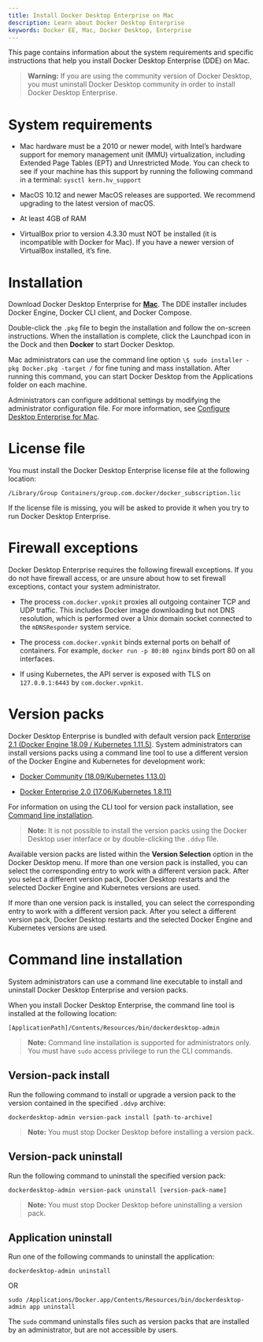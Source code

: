 ```yaml
---
title: Install Docker Desktop Enterprise on Mac
description: Learn about Docker Desktop Enterprise
keywords: Docker EE, Mac, Docker Desktop, Enterprise
---
```


This page contains information about the system requirements and specific instructions that help you install Docker Desktop Enterprise (DDE) on Mac.

> **Warning:** If you are using the community version of Docker Desktop, you must uninstall Docker Desktop community in order to install Docker Desktop Enterprise.

# System requirements

- Mac hardware must be a 2010 or newer model, with Intel’s hardware support for memory management unit (MMU) virtualization, including Extended Page Tables (EPT) and Unrestricted Mode. You can check to see if your machine has this support by running the following command in a terminal: `sysctl kern.hv_support`

- MacOS 10.12 and newer MacOS releases are supported. We recommend upgrading to the latest version of macOS.

- At least 4GB of RAM

- VirtualBox prior to version 4.3.30 must NOT be installed (it is incompatible with Docker for Mac). If you have a newer version of VirtualBox installed, it’s fine.

# Installation

Download Docker Desktop Enterprise for [**Mac**](https://download.docker.com/mac/enterprise/Docker.pkg). The DDE installer includes Docker Engine, Docker CLI client, and Docker Compose.

Double-click the `.pkg` file to begin the installation and follow the on-screen instructions. When the installation is complete, click the Launchpad icon in the Dock and then **Docker** to start Docker Desktop.

Mac administrators can use the command line option `\$ sudo installer -pkg Docker.pkg -target /` for fine tuning and mass installation. After running this command, you can start Docker Desktop from the Applications folder on each machine.

Administrators can configure additional settings by modifying the administrator configuration file. For more information, see [Configure Desktop Enterprise for Mac](/configure/mac-admin).

# License file

You must install the Docker Desktop Enterprise license file at the following location:

`/Library/Group Containers/group.com.docker/docker_subscription.lic`

If the license file is missing, you will be asked to provide it when you try to run Docker Desktop Enterprise.

# Firewall exceptions

Docker Desktop Enterprise requires the following firewall exceptions. If you do not have firewall access, or are unsure about how to set firewall exceptions, contact your system administrator.

- The process `com.docker.vpnkit` proxies all outgoing container TCP and
    UDP traffic. This includes Docker image downloading but not DNS
    resolution, which is performed over a Unix domain socket connected
    to the `mDNSResponder` system service.

- The process `com.docker.vpnkit` binds external ports on behalf of
    containers. For example, `docker run -p 80:80 nginx` binds port 80 on all
    interfaces.

- If using Kubernetes, the API server is exposed with TLS on
    `127.0.0.1:6443` by `com.docker.vpnkit`.

# Version packs

Docker Desktop Enterprise is bundled with default version pack [Enterprise 2.1 (Docker
Engine 18.09 / Kubernetes 1.11.5)](https://download.docker.com/win/enterprise/enterprise-2.1.ddvp). System administrators can install versions packs using a command line tool to use a different version of the Docker Engine and Kubernetes for development work:

- [Docker Community (18.09/Kubernetes
    1.13.0)](https://download.docker.com/win/enterprise/community.ddvp)

- [Docker Enterprise 2.0 (17.06/Kubernetes
    1.8.11)](https://download.docker.com/win/enterprise/enterprise-2.0.ddvp)

For information on using the CLI tool for version pack installation, see [Command line installation](#command-line-installation).

> **Note:** It is not possible to install the version packs using the Docker Desktop user interface or by double-clicking the `.ddvp` file.

Available version packs are listed within the **Version Selection** option in the Docker Desktop menu. If more than one version pack is installed, you can select the corresponding entry to work with a different version pack. After you select a different version pack, Docker Desktop restarts and the selected Docker Engine and Kubernetes versions are used.

If more than one version pack is installed, you can select the corresponding entry to work with a different version pack. After you select a different version pack, Docker Desktop restarts and the selected Docker Engine and Kubernetes versions are used.

# Command line installation

System administrators can use a command line executable to install and uninstall Docker Desktop Enterprise and version packs.

When you install Docker Desktop Enterprise, the command line tool is installed at the following location:

`[ApplicationPath]/Contents/Resources/bin/dockerdesktop-admin`

>**Note:** Command line installation is supported for administrators only. You must have `sudo` access privilege to run the CLI commands.

## Version-pack install

Run the following command to install or upgrade a version pack to the version contained in the specified `.ddvp` archive:

 `dockerdesktop-admin version-pack install [path-to-archive]`

 >**Note:** You must stop Docker Desktop before installing a version pack.

## Version-pack uninstall

 Run the following command to uninstall the specified version pack:

 `dockerdesktop-admin version-pack uninstall [version-pack-name]`

>**Note:** You must stop Docker Desktop before uninstalling a version pack.

## Application uninstall

Run one of the following commands to uninstall the application:

`dockerdesktop-admin uninstall`

 OR

`sudo /Applications/Docker.app/Contents/Resources/bin/dockerdesktop-admin app uninstall`

The `sudo` command uninstalls files such as version packs that are installed by an administrator, but are not accessible by users.